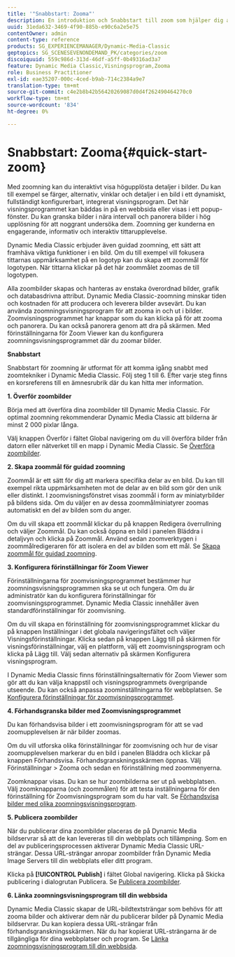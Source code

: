 ```yaml
---
title: '"Snabbstart: Zooma"'
description: En introduktion och Snabbstart till zoom som hjälper dig att komma igång snabbt.
uuid: 31eda632-3469-4f90-885b-e90c6a2e5e75
contentOwner: admin
content-type: reference
products: SG_EXPERIENCEMANAGER/Dynamic-Media-Classic
geptopics: SG_SCENESEVENONDEMAND_PK/categories/zoom
discoiquuid: 559c986d-313d-46df-a5ff-0b49316ad3a7
feature: Dynamic Media Classic,Visningsprogram,Zooma
role: Business Practitioner
exl-id: eae35207-000c-4ced-b9ab-714c2384a9e7
translation-type: tm+mt
source-git-commit: c4e2b8b42b56420269087d0d4f262490464270c0
workflow-type: tm+mt
source-wordcount: '834'
ht-degree: 0%

---
```


# Snabbstart: Zooma{#quick-start-zoom}

Med zoomning kan du interaktivt visa högupplösta detaljer i bilder. Du kan till exempel se färger, alternativ, vinklar och detaljer i en bild i ett dynamiskt, fullständigt konfigurerbart, integrerat visningsprogram. Det här visningsprogrammet kan bäddas in på en webbsida eller visas i ett popup-fönster. Du kan granska bilder i nära intervall och panorera bilder i hög upplösning för att noggrant undersöka dem. Zoomning ger kunderna en engagerande, informativ och interaktiv tittarupplevelse.

Dynamic Media Classic erbjuder även guidad zoomning, ett sätt att framhäva viktiga funktioner i en bild. Om du till exempel vill fokusera tittarnas uppmärksamhet på en logotyp kan du skapa ett zoommål för logotypen. När tittarna klickar på det här zoommålet zoomas de till logotypen.

Alla zoombilder skapas och hanteras av enstaka överordnad bilder, grafik och databasdrivna attribut. Dynamic Media Classic-zoomning minskar tiden och kostnaden för att producera och leverera bilder avsevärt. Du kan använda zoomningsvisningsprogram för att zooma in och ut i bilder. Zoomvisningsprogrammet har knappar som du kan klicka på för att zooma och panorera. Du kan också panorera genom att dra på skärmen. Med förinställningarna för Zoom Viewer kan du konfigurera zoomningsvisningsprogrammet där du zoomar bilder.

**Snabbstart**

Snabbstart för zoomning är utformat för att komma igång snabbt med zoomtekniker i Dynamic Media Classic. Följ steg 1 till 6. Efter varje steg finns en korsreferens till en ämnesrubrik där du kan hitta mer information.

**1. Överför zoombilder**

Börja med att överföra dina zoombilder till Dynamic Media Classic. För optimal zoomning rekommenderar Dynamic Media Classic att bilderna är minst 2 000 pixlar långa.

Välj knappen Överför i fältet Global navigering om du vill överföra bilder från datorn eller nätverket till en mapp i Dynamic Media Classic. Se [Överföra zoombilder](uploading-zoom-images.md#uploading_zoom_images).

**2. Skapa zoommål för guidad zoomning**

Zoommål är ett sätt för dig att markera specifika delar av en bild. Du kan till exempel rikta uppmärksamheten mot de delar av en bild som gör den unik eller distinkt. I zoomvisningsfönstret visas zoommål i form av miniatyrbilder på bildens sida. Om du väljer en av dessa zoommålminiatyrer zoomas automatiskt en del av bilden som du anger.

Om du vill skapa ett zoommål klickar du på knappen Redigera överrullning och väljer Zoommål. Du kan också öppna en bild i panelen Bläddra i detaljvyn och klicka på Zoommål. Använd sedan zoomverktygen i zoommålredigeraren för att isolera en del av bilden som ett mål. Se [Skapa zoommål för guidad zoomning](creating-zoom-targets-guided-zoom.md#creating_zoom_targets_for_guided_zoom).

**3. Konfigurera förinställningar för Zoom Viewer**

Förinställningarna för zoomvisningsprogrammet bestämmer hur zoomningsvisningsprogrammen ska se ut och fungera. Om du är administratör kan du konfigurera förinställningar för zoomvisningsprogrammet. Dynamic Media Classic innehåller även standardförinställningar för zoomvisning.

Om du vill skapa en förinställning för zoomvisningsprogrammet klickar du på knappen Inställningar i det globala navigeringsfältet och väljer Visningsförinställningar. Klicka sedan på knappen Lägg till på skärmen för visningsförinställningar, välj en plattform, välj ett zoomvisningsprogram och klicka på Lägg till. Välj sedan alternativ på skärmen Konfigurera visningsprogram.

I Dynamic Media Classic finns förinställningsalternativ för Zoom Viewer som gör att du kan välja knappstil och visningsprogrammets övergripande utseende. Du kan också anpassa zoominställningarna för webbplatsen. Se [Konfigurera förinställningar för zoomvisningsprogrammet](setting-zoom-viewer-presets.md#setting_up_zoom_viewer_presets).

**4. Förhandsgranska bilder med Zoomvisningsprogrammet**

Du kan förhandsvisa bilder i ett zoomvisningsprogram för att se vad zoomupplevelsen är när bilder zoomas.

Om du vill utforska olika förinställningar för zoomvisning och hur de visar zoomupplevelsen markerar du en bild i panelen Bläddra och klickar på knappen Förhandsvisa. Förhandsgranskningsskärmen öppnas. Välj Förinställningar > Zooma och sedan en förinställning med zoommenyerna.

Zoomknappar visas. Du kan se hur zoombilderna ser ut på webbplatsen. Välj zoomknapparna (och zoommålen) för att testa inställningarna för den förinställning för Zoomvisningsprogram som du har valt. Se [Förhandsvisa bilder med olika zoomningsvisningsprogram](previewing-image-assets-different-zoom.md#previewing_image_assets_with_different_zoom_viewers).

**5. Publicera zoombilder**

När du publicerar dina zoombilder placeras de på Dynamic Media bildservrar så att de kan levereras till din webbplats och tillämpning. Som en del av publiceringsprocessen aktiverar Dynamic Media Classic URL-strängar. Dessa URL-strängar anropar zoombilder från Dynamic Media Image Servers till din webbplats eller ditt program.

Klicka på **[!UICONTROL Publish]** i fältet Global navigering. Klicka på Skicka publicering i dialogrutan Publicera. Se [Publicera zoombilder](publishing-zoom-images.md#publishing_zoom_images).

**6. Länka zoomningsvisningsprogram till din webbsida**

Dynamic Media Classic skapar de URL-bildtextsträngar som behövs för att zooma bilder och aktiverar dem när du publicerar bilder på Dynamic Media bildservrar. Du kan kopiera dessa URL-strängar från förhandsgranskningsskärmen. När du har kopierat URL-strängarna är de tillgängliga för dina webbplatser och program. Se [Länka zoomningsvisningsprogram till din webbsida](linking-zoom-viewers-web-pages.md#linking_zoom_viewers_to_your_web_pages).
